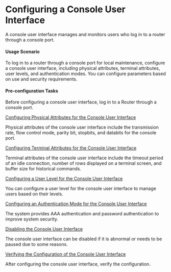 Configuring a Console User Interface
====================================

A console user interface manages and monitors users who log in to a router through a console port.

#### Usage Scenario

To log in to a router through a console port for local maintenance, configure a console user interface, including physical attributes, terminal attributes, user levels, and authentication modes. You can configure parameters based on use and security requirements.

#### Pre-configuration Tasks

Before configuring a console user interface, log in to a Router through a console port.


[Configuring Physical Attributes for the Console User Interface](../../../../software/nev8r10_vrpv8r16/user/vrp/dc_vrp_basic_cfg_0008.html)

Physical attributes of the console user interface include the transmission rate, flow control mode, parity bit, stopbits, and databits for the console port.

[Configuring Terminal Attributes for the Console User Interface](../../../../software/nev8r10_vrpv8r16/user/vrp/dc_vrp_basic_cfg_0009.html)

Terminal attributes of the console user interface include the timeout period of an idle connection, number of rows displayed on a terminal screen, and buffer size for historical commands.

[Configuring a User Level for the Console User Interface](../../../../software/nev8r10_vrpv8r16/user/vrp/dc_vrp_basic_cfg_0010.html)

You can configure a user level for the console user interface to manage users based on their levels.

[Configuring an Authentication Mode for the Console User Interface](../../../../software/nev8r10_vrpv8r16/user/vrp/dc_vrp_basic_cfg_0011.html)

The system provides AAA authentication and password authentication to improve system security.

[Disabling the Console User Interface](../../../../software/nev8r10_vrpv8r16/user/vrp/dc_vrp_user-interface_0147.html)

The console user interface can be disabled if it is abnormal or needs to be paused due to some reasons.

[Verifying the Configuration of the Console User Interface](../../../../software/nev8r10_vrpv8r16/user/vrp/dc_vrp_basic_cfg_0012.html)

After configuring the console user interface, verify the configuration.